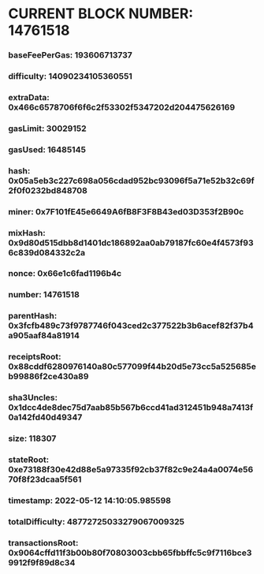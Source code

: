 # CURRENT BLOCK NUMBER: 14761518

### baseFeePerGas: 193606713737
### difficulty: 14090234105360551
### extraData: 0x466c6578706f6f6c2f53302f5347202d204475626169
### gasLimit: 30029152
### gasUsed: 16485145
### hash: 0x05a5eb3c227c698a056cdad952bc93096f5a71e52b32c69f2f0f0232bd848708
### miner: 0x7F101fE45e6649A6fB8F3F8B43ed03D353f2B90c
### mixHash: 0x9d80d515dbb8d1401dc186892aa0ab79187fc60e4f4573f936c839d084332c2a
### nonce: 0x66e1c6fad1196b4c
### number: 14761518
### parentHash: 0x3fcfb489c73f9787746f043ced2c377522b3b6acef82f37b4a905aaf84a81914
### receiptsRoot: 0x88cddf6280976140a80c577099f44b20d5e73cc5a525685eb99886f2ce430a89
### sha3Uncles: 0x1dcc4de8dec75d7aab85b567b6ccd41ad312451b948a7413f0a142fd40d49347
### size: 118307
### stateRoot: 0xe73188f30e42d88e5a97335f92cb37f82c9e24a4a0074e5670f8f23dcaa5f561
### timestamp: 2022-05-12 14:10:05.985598
### totalDifficulty: 48772725033279067009325
### transactionsRoot: 0x9064cffd11f3b00b80f70803003cbb65fbbffc5c9f7116bce39912f9f89d8c34
